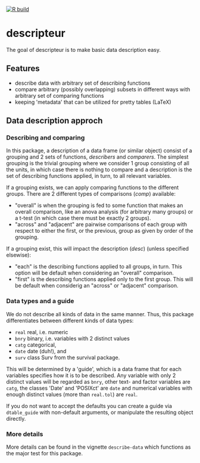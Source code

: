 [![R build](https://github.com/renlund/descripteur/workflows/R/badge.svg)](https://github.com/renlund/descripteur/actions/workflows/r.yml)


# descripteur

The goal of descripteur is to make basic data description easy.

## Features

 + describe data with arbitrary set of describing functions
 + compare arbitrary (possibly overlapping) subsets in different ways with
   arbitrary set of comparing functions
 + keeping 'metadata' that can be utilized for pretty tables (LaTeX)

## Data description approch

### Describing and comparing

In this package, a description of a data frame (or similar object)
consist of a grouping and 2 sets of functions, *describers* and
*comparers*. The simplest grouping is the trivial grouping where we
consider 1 group consisting of all the units, in which case there is
nothing to compare and a description is the set of describing
functions applied, in turn, to all relevant variables.

If a grouping exists, we can apply comparing functions to the
different groups. There are 2 different types of comparisons
(*comp*) available:

  +  "overall" is when the grouping is fed to some function that makes
an overall comparison, like an anova analysis (for arbitrary many
groups) or a t-test (in which case there must be exactly 2 groups).
  +  "across" and "adjacent" are pairwise comparisons of each group
  with respect to either the first, or the previous, group as given by
  order of the grouping.

If a grouping exist, this will impact the description (*desc*) (unless
specified elsewise):

  +  "each" is the describing functions applied to all groups, in
    turn. This option will be default when considering an "overall"
    comparison.
  +  "first" is the describing functions applied only to the first
    group. This will be default when considerig an "across" or
    "adjacent" comparison.


### Data types and a guide

We do not describe all kinds of data in the same manner. Thus, this
package differentiates between different kinds of data types:

 + `real` real, i.e. numeric
 + `bnry` binary, i.e. variables with 2 distinct values
 + `catg` categorical,
 + `date` date (duh!), and
 + `surv` class Surv from the survival package.

This will be determined by a 'guide', which is a data frame that for each
variables specifies how it is to be described. Any variable with only 2 distinct
values will be regarded as `bnry`, other text- and factor variables are `catg`,
the classes 'Date' and 'POSIXct' are `date` and numerical variables with enough
distinct values (more than `real.tol`) are `real`.

If you do not want to accept the defaults you can create a guide via
`dtable_guide` with non-default arguments, or manipulate the resulting
object directly.

### More details
More details can be found in the vignette `describe-data` which functions as the
major test for this package.
